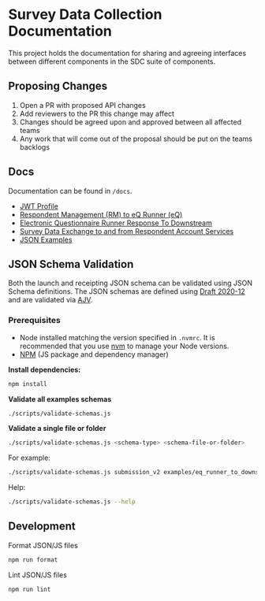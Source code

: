 # Survey Data Collection Documentation

This project holds the documentation for sharing and agreeing interfaces
between different components in the SDC suite of components. 

## Proposing Changes
1. Open a PR with proposed API changes
1. Add reviewers to the PR this change may affect
1. Changes should be agreed upon and approved between all affected teams
1. Any work that will come out of the proposal should be put on the teams backlogs

## Docs

Documentation can be found in `/docs`.

- [JWT Profile](docs/jwt_profile.md)
- [Respondent Management (RM) to eQ Runner (eQ)](docs/respondent_management_to_electronic_questionnaire_runner.md)
- [Electronic Questionnaire Runner Response To Downstream](docs/electronic_questionnaire_runner_to_downstream.md)
- [Survey Data Exchange to and from Respondent Account Services](docs/survey_data_exchange_to_respondent_account_services.md)
- [JSON Examples](examples)

## JSON Schema Validation

Both the launch and receipting JSON schema can be validated using JSON Schema definitions. The JSON schemas are defined using [Draft 2020-12](https://json-schema.org/specification-links.html#2020-12) and are validated via [AJV](https://ajv.js.org/). 

### Prerequisites
- Node installed matching the version specified in `.nvmrc`. It is recommended that you use [nvm](https://github.com/nvm-sh/nvm) to manage your Node versions.
- [NPM](https://docs.npmjs.com/downloading-and-installing-node-js-and-npm) (JS package and dependency manager)

**Install dependencies:**

```bash
npm install
```

**Validate all examples schemas**

```bash
./scripts/validate-schemas.js
```

**Validate a single file or folder**

```bash
./scripts/validate-schemas.js <schema-type> <schema-file-or-folder>
```

For example:
```bash
./scripts/validate-schemas.js submission_v2 examples/eq_runner_to_downstream/payload_v2/adhoc/
```

Help:
```bash
./scripts/validate-schemas.js --help
```


## Development

Format JSON/JS files
```bash
npm run format
```

Lint JSON/JS files
```bash
npm run lint
```
